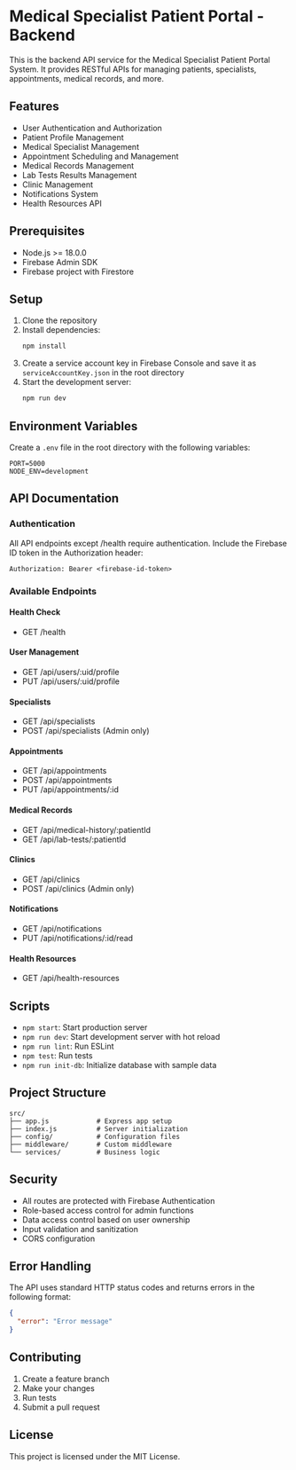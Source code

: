 # Medical Specialist Patient Portal - Backend

This is the backend API service for the Medical Specialist Patient Portal System. It provides RESTful APIs for managing patients, specialists, appointments, medical records, and more.

## Features

- User Authentication and Authorization
- Patient Profile Management
- Medical Specialist Management
- Appointment Scheduling and Management
- Medical Records Management
- Lab Tests Results Management
- Clinic Management
- Notifications System
- Health Resources API

## Prerequisites

- Node.js >= 18.0.0
- Firebase Admin SDK
- Firebase project with Firestore

## Setup

1. Clone the repository
2. Install dependencies:
   ```bash
   npm install
   ```
3. Create a service account key in Firebase Console and save it as `serviceAccountKey.json` in the root directory
4. Start the development server:
   ```bash
   npm run dev
   ```

## Environment Variables

Create a `.env` file in the root directory with the following variables:

```
PORT=5000
NODE_ENV=development
```

## API Documentation

### Authentication

All API endpoints except /health require authentication. Include the Firebase ID token in the Authorization header:

```
Authorization: Bearer <firebase-id-token>
```

### Available Endpoints

#### Health Check

- GET /health

#### User Management

- GET /api/users/:uid/profile
- PUT /api/users/:uid/profile

#### Specialists

- GET /api/specialists
- POST /api/specialists (Admin only)

#### Appointments

- GET /api/appointments
- POST /api/appointments
- PUT /api/appointments/:id

#### Medical Records

- GET /api/medical-history/:patientId
- GET /api/lab-tests/:patientId

#### Clinics

- GET /api/clinics
- POST /api/clinics (Admin only)

#### Notifications

- GET /api/notifications
- PUT /api/notifications/:id/read

#### Health Resources

- GET /api/health-resources

## Scripts

- `npm start`: Start production server
- `npm run dev`: Start development server with hot reload
- `npm run lint`: Run ESLint
- `npm test`: Run tests
- `npm run init-db`: Initialize database with sample data

## Project Structure

```
src/
├── app.js            # Express app setup
├── index.js          # Server initialization
├── config/           # Configuration files
├── middleware/       # Custom middleware
└── services/         # Business logic
```

## Security

- All routes are protected with Firebase Authentication
- Role-based access control for admin functions
- Data access control based on user ownership
- Input validation and sanitization
- CORS configuration

## Error Handling

The API uses standard HTTP status codes and returns errors in the following format:

```json
{
  "error": "Error message"
}
```

## Contributing

1. Create a feature branch
2. Make your changes
3. Run tests
4. Submit a pull request

## License

This project is licensed under the MIT License.
